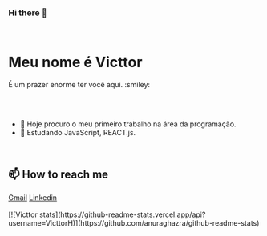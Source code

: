 ### Hi there 👋
<br>
<h1>Meu nome é Victtor</h1>
<p>É um prazer enorme ter você aqui. :smiley:</p>
<br>
<br>
<ul>
<li>🔭 Hoje procuro o meu primeiro trabalho na área da programação.</li> 
<li>🌱 Estudando JavaScript, REACT.js.</li>
</ul>
<br>
<h2>📫 How to reach me</h2>
  <a href="estevamvicttor@gmail.com">Gmail</a>
  <a href="www.linkedin.com/in/victtor-estevam-083419245">Linkedin</a>
<br>
<br>
[![Victtor stats](https://github-readme-stats.vercel.app/api?username=VicttorH)](https://github.com/anuraghazra/github-readme-stats)

